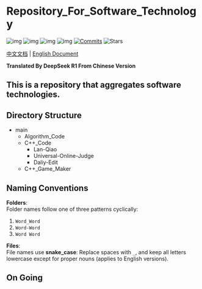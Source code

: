 # Repository_For_Software_Technology

![img](https://img.shields.io/badge/Repository_For_Software_Technology-8A2BE2) ![img](https://img.shields.io/badge/Latest%20Update%20Time-2025/04/12-blue) ![img](https://img.shields.io/badge/Author-MeowWow520-pink) ![img](https://img.shields.io/badge/Language-C/CPP-blue) [![Commits](https://img.shields.io/github/commit-activity/w/MeowWow520/Repository_For_Software_Technology)](https://github.com/MeowWow520/Repository_For_Software_Technology) ![Stars](https://img.shields.io/github/stars/MeowWow520/Repository_For_Software_Technology)  

[中文文档](./Readme_CN.md) | [English Document](./Readme.md)

**Translated By DeepSeek R1 From Chinese Version**

This is a repository that aggregates software technologies.  
---

## Directory Structure
- main
  - Algorithm_Code
  - C++_Code
    - Lan-Qiao
    - Universal-Online-Judge
    - Daliy-Edit
  - C++_Game_Maker

## Naming Conventions

**Folders**:  
Folder names follow one of three patterns cyclically:  
1. `Word_Word`  
2. `Word-Word`  
3. `Word Word`  

**Files**:  
File names use **snake_case**: Replace spaces with `_`, and keep all letters lowercase except for proper nouns (applies to English versions).  

## On Going
